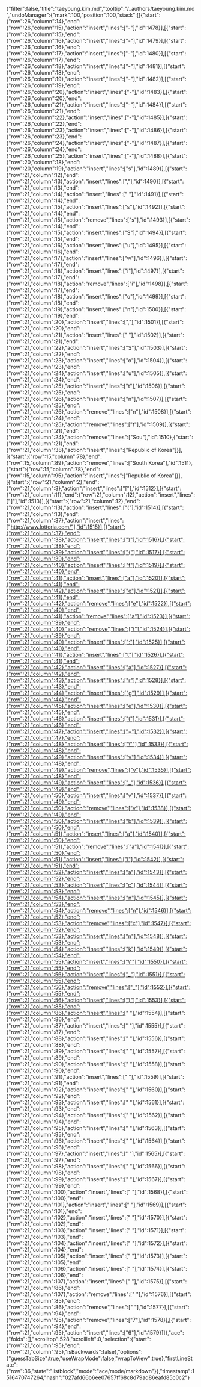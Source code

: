 {"filter":false,"title":"taeyoung.kim.md","tooltip":"/_authors/taeyoung.kim.md","undoManager":{"mark":100,"position":100,"stack":[[{"start":{"row":26,"column":14},"end":{"row":26,"column":15},"action":"insert","lines":["-"],"id":1478}],[{"start":{"row":26,"column":15},"end":{"row":26,"column":16},"action":"insert","lines":["-"],"id":1479}],[{"start":{"row":26,"column":16},"end":{"row":26,"column":17},"action":"insert","lines":["-"],"id":1480}],[{"start":{"row":26,"column":17},"end":{"row":26,"column":18},"action":"insert","lines":["-"],"id":1481}],[{"start":{"row":26,"column":18},"end":{"row":26,"column":19},"action":"insert","lines":["-"],"id":1482}],[{"start":{"row":26,"column":19},"end":{"row":26,"column":20},"action":"insert","lines":["-"],"id":1483}],[{"start":{"row":26,"column":20},"end":{"row":26,"column":21},"action":"insert","lines":["-"],"id":1484}],[{"start":{"row":26,"column":21},"end":{"row":26,"column":22},"action":"insert","lines":["-"],"id":1485}],[{"start":{"row":26,"column":22},"end":{"row":26,"column":23},"action":"insert","lines":["-"],"id":1486}],[{"start":{"row":26,"column":23},"end":{"row":26,"column":24},"action":"insert","lines":["-"],"id":1487}],[{"start":{"row":26,"column":24},"end":{"row":26,"column":25},"action":"insert","lines":["-"],"id":1488}],[{"start":{"row":20,"column":18},"end":{"row":20,"column":19},"action":"insert","lines":["s"],"id":1489}],[{"start":{"row":21,"column":12},"end":{"row":21,"column":13},"action":"insert","lines":[","],"id":1490}],[{"start":{"row":21,"column":13},"end":{"row":21,"column":14},"action":"insert","lines":[" "],"id":1491}],[{"start":{"row":21,"column":14},"end":{"row":21,"column":15},"action":"insert","lines":["s"],"id":1492}],[{"start":{"row":21,"column":14},"end":{"row":21,"column":15},"action":"remove","lines":["s"],"id":1493}],[{"start":{"row":21,"column":14},"end":{"row":21,"column":15},"action":"insert","lines":["S"],"id":1494}],[{"start":{"row":21,"column":15},"end":{"row":21,"column":16},"action":"insert","lines":["u"],"id":1495}],[{"start":{"row":21,"column":16},"end":{"row":21,"column":17},"action":"insert","lines":["w"],"id":1496}],[{"start":{"row":21,"column":17},"end":{"row":21,"column":18},"action":"insert","lines":["i"],"id":1497}],[{"start":{"row":21,"column":17},"end":{"row":21,"column":18},"action":"remove","lines":["i"],"id":1498}],[{"start":{"row":21,"column":17},"end":{"row":21,"column":18},"action":"insert","lines":["o"],"id":1499}],[{"start":{"row":21,"column":18},"end":{"row":21,"column":19},"action":"insert","lines":["n"],"id":1500}],[{"start":{"row":21,"column":19},"end":{"row":21,"column":20},"action":"insert","lines":[","],"id":1501}],[{"start":{"row":21,"column":20},"end":{"row":21,"column":21},"action":"insert","lines":[" "],"id":1502}],[{"start":{"row":21,"column":21},"end":{"row":21,"column":22},"action":"insert","lines":["S"],"id":1503}],[{"start":{"row":21,"column":22},"end":{"row":21,"column":23},"action":"insert","lines":["o"],"id":1504}],[{"start":{"row":21,"column":23},"end":{"row":21,"column":24},"action":"insert","lines":["u"],"id":1505}],[{"start":{"row":21,"column":24},"end":{"row":21,"column":25},"action":"insert","lines":["t"],"id":1506}],[{"start":{"row":21,"column":25},"end":{"row":21,"column":26},"action":"insert","lines":["n"],"id":1507}],[{"start":{"row":21,"column":25},"end":{"row":21,"column":26},"action":"remove","lines":["n"],"id":1508}],[{"start":{"row":21,"column":24},"end":{"row":21,"column":25},"action":"remove","lines":["t"],"id":1509}],[{"start":{"row":21,"column":21},"end":{"row":21,"column":24},"action":"remove","lines":["Sou"],"id":1510},{"start":{"row":21,"column":21},"end":{"row":21,"column":38},"action":"insert","lines":["Republic of Korea"]}],[{"start":{"row":15,"column":78},"end":{"row":15,"column":89},"action":"remove","lines":["South Korea"],"id":1511},{"start":{"row":15,"column":78},"end":{"row":15,"column":95},"action":"insert","lines":["Republic of Korea"]}],[{"start":{"row":21,"column":2},"end":{"row":21,"column":3},"action":"insert","lines":["["],"id":1512}],[{"start":{"row":21,"column":11},"end":{"row":21,"column":12},"action":"insert","lines":["]"],"id":1513}],[{"start":{"row":21,"column":12},"end":{"row":21,"column":13},"action":"insert","lines":["("],"id":1514}],[{"start":{"row":21,"column":13},"end":{"row":21,"column":37},"action":"insert","lines":["http://www.lotteria.com/"],"id":1515}],[{"start":{"row":21,"column":37},"end":{"row":21,"column":38},"action":"insert","lines":[")"],"id":1516}],[{"start":{"row":21,"column":38},"end":{"row":21,"column":39},"action":"insert","lines":["{"],"id":1517}],[{"start":{"row":21,"column":39},"end":{"row":21,"column":40},"action":"insert","lines":["t"],"id":1519}],[{"start":{"row":21,"column":40},"end":{"row":21,"column":41},"action":"insert","lines":["a"],"id":1520}],[{"start":{"row":21,"column":41},"end":{"row":21,"column":42},"action":"insert","lines":["e"],"id":1521}],[{"start":{"row":21,"column":41},"end":{"row":21,"column":42},"action":"remove","lines":["e"],"id":1522}],[{"start":{"row":21,"column":40},"end":{"row":21,"column":41},"action":"remove","lines":["a"],"id":1523}],[{"start":{"row":21,"column":39},"end":{"row":21,"column":40},"action":"remove","lines":["t"],"id":1524}],[{"start":{"row":21,"column":39},"end":{"row":21,"column":40},"action":"insert","lines":[":"],"id":1525}],[{"start":{"row":21,"column":40},"end":{"row":21,"column":41},"action":"insert","lines":["t"],"id":1526}],[{"start":{"row":21,"column":41},"end":{"row":21,"column":42},"action":"insert","lines":["a"],"id":1527}],[{"start":{"row":21,"column":42},"end":{"row":21,"column":43},"action":"insert","lines":["r"],"id":1528}],[{"start":{"row":21,"column":43},"end":{"row":21,"column":44},"action":"insert","lines":["g"],"id":1529}],[{"start":{"row":21,"column":44},"end":{"row":21,"column":45},"action":"insert","lines":["e"],"id":1530}],[{"start":{"row":21,"column":45},"end":{"row":21,"column":46},"action":"insert","lines":["t"],"id":1531}],[{"start":{"row":21,"column":46},"end":{"row":21,"column":47},"action":"insert","lines":["="],"id":1532}],[{"start":{"row":21,"column":47},"end":{"row":21,"column":48},"action":"insert","lines":["\""],"id":1533}],[{"start":{"row":21,"column":48},"end":{"row":21,"column":49},"action":"insert","lines":["v"],"id":1534}],[{"start":{"row":21,"column":48},"end":{"row":21,"column":49},"action":"remove","lines":["v"],"id":1535}],[{"start":{"row":21,"column":48},"end":{"row":21,"column":49},"action":"insert","lines":["_"],"id":1536}],[{"start":{"row":21,"column":49},"end":{"row":21,"column":50},"action":"insert","lines":["v"],"id":1537}],[{"start":{"row":21,"column":49},"end":{"row":21,"column":50},"action":"remove","lines":["v"],"id":1538}],[{"start":{"row":21,"column":49},"end":{"row":21,"column":50},"action":"insert","lines":["b"],"id":1539}],[{"start":{"row":21,"column":50},"end":{"row":21,"column":51},"action":"insert","lines":["a"],"id":1540}],[{"start":{"row":21,"column":50},"end":{"row":21,"column":51},"action":"remove","lines":["a"],"id":1541}],[{"start":{"row":21,"column":50},"end":{"row":21,"column":51},"action":"insert","lines":["l"],"id":1542}],[{"start":{"row":21,"column":51},"end":{"row":21,"column":52},"action":"insert","lines":["a"],"id":1543}],[{"start":{"row":21,"column":52},"end":{"row":21,"column":53},"action":"insert","lines":["c"],"id":1544}],[{"start":{"row":21,"column":53},"end":{"row":21,"column":54},"action":"insert","lines":["n"],"id":1545}],[{"start":{"row":21,"column":53},"end":{"row":21,"column":54},"action":"remove","lines":["n"],"id":1546}],[{"start":{"row":21,"column":52},"end":{"row":21,"column":53},"action":"remove","lines":["c"],"id":1547}],[{"start":{"row":21,"column":52},"end":{"row":21,"column":53},"action":"insert","lines":["n"],"id":1548}],[{"start":{"row":21,"column":53},"end":{"row":21,"column":54},"action":"insert","lines":["k"],"id":1549}],[{"start":{"row":21,"column":54},"end":{"row":21,"column":55},"action":"insert","lines":["\""],"id":1550}],[{"start":{"row":21,"column":55},"end":{"row":21,"column":56},"action":"insert","lines":["_"],"id":1551}],[{"start":{"row":21,"column":55},"end":{"row":21,"column":56},"action":"remove","lines":["_"],"id":1552}],[{"start":{"row":21,"column":55},"end":{"row":21,"column":56},"action":"insert","lines":["}"],"id":1553}],[{"start":{"row":21,"column":85},"end":{"row":21,"column":86},"action":"insert","lines":[" "],"id":1554}],[{"start":{"row":21,"column":86},"end":{"row":21,"column":87},"action":"insert","lines":[" "],"id":1555}],[{"start":{"row":21,"column":87},"end":{"row":21,"column":88},"action":"insert","lines":[" "],"id":1556}],[{"start":{"row":21,"column":88},"end":{"row":21,"column":89},"action":"insert","lines":[" "],"id":1557}],[{"start":{"row":21,"column":89},"end":{"row":21,"column":90},"action":"insert","lines":[" "],"id":1558}],[{"start":{"row":21,"column":90},"end":{"row":21,"column":91},"action":"insert","lines":[" "],"id":1559}],[{"start":{"row":21,"column":91},"end":{"row":21,"column":92},"action":"insert","lines":[" "],"id":1560}],[{"start":{"row":21,"column":92},"end":{"row":21,"column":93},"action":"insert","lines":[" "],"id":1561}],[{"start":{"row":21,"column":93},"end":{"row":21,"column":94},"action":"insert","lines":[" "],"id":1562}],[{"start":{"row":21,"column":94},"end":{"row":21,"column":95},"action":"insert","lines":[" "],"id":1563}],[{"start":{"row":21,"column":95},"end":{"row":21,"column":96},"action":"insert","lines":[" "],"id":1564}],[{"start":{"row":21,"column":96},"end":{"row":21,"column":97},"action":"insert","lines":[" "],"id":1565}],[{"start":{"row":21,"column":97},"end":{"row":21,"column":98},"action":"insert","lines":[" "],"id":1566}],[{"start":{"row":21,"column":98},"end":{"row":21,"column":99},"action":"insert","lines":[" "],"id":1567}],[{"start":{"row":21,"column":99},"end":{"row":21,"column":100},"action":"insert","lines":[" "],"id":1568}],[{"start":{"row":21,"column":100},"end":{"row":21,"column":101},"action":"insert","lines":[" "],"id":1569}],[{"start":{"row":21,"column":101},"end":{"row":21,"column":102},"action":"insert","lines":[" "],"id":1570}],[{"start":{"row":21,"column":102},"end":{"row":21,"column":103},"action":"insert","lines":[" "],"id":1571}],[{"start":{"row":21,"column":103},"end":{"row":21,"column":104},"action":"insert","lines":[" "],"id":1572}],[{"start":{"row":21,"column":104},"end":{"row":21,"column":105},"action":"insert","lines":[" "],"id":1573}],[{"start":{"row":21,"column":105},"end":{"row":21,"column":106},"action":"insert","lines":[" "],"id":1574}],[{"start":{"row":21,"column":106},"end":{"row":21,"column":107},"action":"insert","lines":[" "],"id":1575}],[{"start":{"row":21,"column":86},"end":{"row":21,"column":107},"action":"remove","lines":["                     "],"id":1576}],[{"start":{"row":21,"column":85},"end":{"row":21,"column":86},"action":"remove","lines":[" "],"id":1577}],[{"start":{"row":21,"column":94},"end":{"row":21,"column":95},"action":"remove","lines":["7"],"id":1578}],[{"start":{"row":21,"column":94},"end":{"row":21,"column":95},"action":"insert","lines":["6"],"id":1579}]]},"ace":{"folds":[],"scrolltop":528,"scrollleft":0,"selection":{"start":{"row":21,"column":95},"end":{"row":21,"column":95},"isBackwards":false},"options":{"guessTabSize":true,"useWrapMode":false,"wrapToView":true},"firstLineState":{"row":36,"state":"listblock","mode":"ace/mode/markdown"}},"timestamp":1516470747264,"hash":"027afd66b6ee07657ff68c8d79ad86eafd85c0c2"}